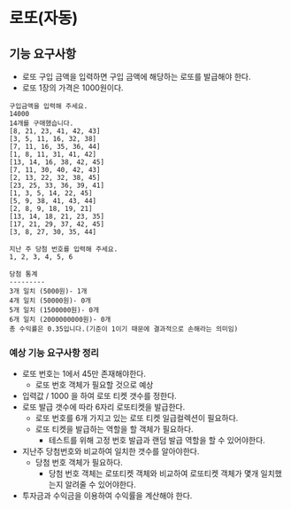 # 로또(자동)

## 기능 요구사항

- 로또 구입 금액을 입력하면 구입 금액에 해당하는 로또를 발급해야 한다.
- 로또 1장의 가격은 1000원이다.

```
구입금액을 입력해 주세요.
14000
14개를 구매했습니다.
[8, 21, 23, 41, 42, 43]
[3, 5, 11, 16, 32, 38]
[7, 11, 16, 35, 36, 44]
[1, 8, 11, 31, 41, 42]
[13, 14, 16, 38, 42, 45]
[7, 11, 30, 40, 42, 43]
[2, 13, 22, 32, 38, 45]
[23, 25, 33, 36, 39, 41]
[1, 3, 5, 14, 22, 45]
[5, 9, 38, 41, 43, 44]
[2, 8, 9, 18, 19, 21]
[13, 14, 18, 21, 23, 35]
[17, 21, 29, 37, 42, 45]
[3, 8, 27, 30, 35, 44]

지난 주 당첨 번호를 입력해 주세요.
1, 2, 3, 4, 5, 6

당첨 통계
---------
3개 일치 (5000원)- 1개
4개 일치 (50000원)- 0개
5개 일치 (1500000원)- 0개
6개 일치 (2000000000원)- 0개
총 수익률은 0.35입니다.(기준이 1이기 때문에 결과적으로 손해라는 의미임)
```



### 예상 기능 요구사항 정리

- 로또 번호는 1에서 45만 존재해야한다.
  - 로또 번호 객체가 필요할 것으로 예상
- 입력값 / 1000 을 하여 로또 티켓 갯수를 정한다.
- 로또 발급 갯수에 따라 6자리 로또티켓을 발급한다.
  - 로또 번호를 6개 가지고 있는 로또 티켓 일급컬렉션이 필요하다.
  - 로또 티켓을 발급하는 역할을 할 객체가 필요하다.
    - 테스트를 위해 고정 번호 발급과 랜덤 발급 역할을 할 수 있어야한다.
- 지난주 당첨번호와 비교하여 일치한 갯수를 알아야한다.
  - 당첨 번호 객체가 필요하다.
    - 당첨 번호 객체는 로또티켓 객체와 비교하여 로또티켓 객체가 몇개 일치했는지 알려줄 수 있어야한다.
- 투자금과 수익금을 이용하여 수익률을 계산해야 한다.
